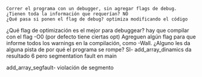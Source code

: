 
    Correr el programa con un debugger, sin agregar flags de debug. ¿Tienen toda la información que requerían? NO
    ¿Qué pasa si ponen el flag de debug? optimiza modificando el código 
 
¿Qué flag de optimización es el mejor para debuggear? hay que compilar con el flag -O0 (por defecto tiene ciertas opt)
    Agreguen algún flag para que informe todos los warnings en la compilación, como -Wall. ¿Alguno les da alguna pista de por qué el programa se rompe? SI- add_array_dinamics da resultado 6 pero segmentation fault en main

add_array_segfault- violación de segmento 

